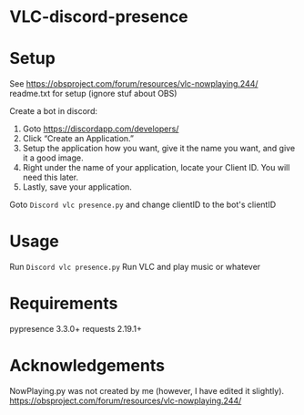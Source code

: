 # VLC-discord-presence

# Setup
See https://obsproject.com/forum/resources/vlc-nowplaying.244/ readme.txt for setup (ignore stuf about OBS)

Create a bot in discord:
1. Goto https://discordapp.com/developers/
2. Click “Create an Application.”
3. Setup the application how you want, give it the name you want, and give it a good image.
4. Right under the name of your application, locate your Client ID. You will need this later.
5. Lastly, save your application.

Goto `Discord vlc presence.py` and change clientID to the bot's clientID

# Usage
Run `Discord vlc presence.py`
Run VLC and play music or whatever

# Requirements
pypresence 3.3.0+
requests 2.19.1+

# Acknowledgements
NowPlaying.py was not created by me (however, I have edited it slightly). https://obsproject.com/forum/resources/vlc-nowplaying.244/

